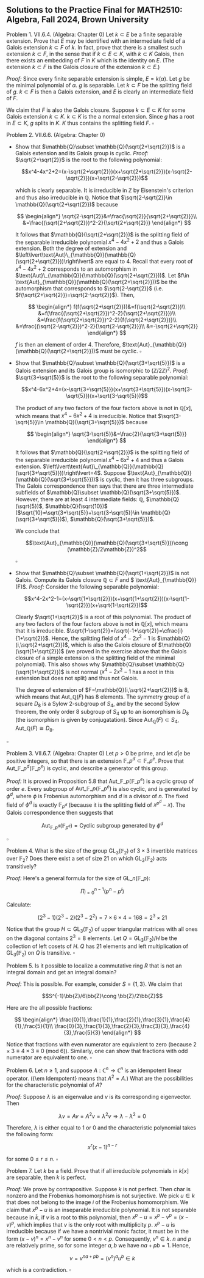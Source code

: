 ## Solutions to the Practice Final for MATH2510: Algebra, Fall 2024, Brown University

Problem 1. VII.6.4. (Algebra: Chapter 0) Let $k\subset E$ be a finite separable extension. Prove that $E$ may be identified with an intermediate field of a Galois extension $k\subset F$ of $k$. In fact, prove that there is a smallest such extension $k\subset F$, in the sense that if $k\subset E\subset K$, with $k\subset K$ Galois, then there exists an embedding of $F$ in $K$ which is the identity on $E$. (The extension $k\subset F$ is the Galois closure of the extension $k\subset E$.)

<em>Proof: </em> Since every finite separable extension is simple, $E=k(\alpha)$. Let $g$ be the minimal polynomial of $\alpha$. $g$ is separable. Let $k\subset F$ be the splitting field of $g$. $k\subset F$ is then a Galois extension, and $E$ is clearly an intermediate field of $F$.

We claim that $F$ is also the Galois closure. Suppose $k\subset E\subset K$ for some Galois extension $k\subset K$. $k\subset K$ is the a normal extension. Since $g$ has a root in $E\subset K$, $g$ splits in $K$. $K$ thus contains the splitting field $F$. $\square$

Problem 2. VII.6.6. (Algebra: Chapter 0)
- Show that $\mathbb{Q}\subset \mathbb{Q}(\sqrt{2+\sqrt{2}})$ is a Galois extension and its Galois group is cyclic.
  <em>Proof: </em> $\sqrt{2+\sqrt{2}}$ is the root to the following polynomial:
     
  $$x^4-4x^2+2=(x-\sqrt{2+\sqrt{2}})(x+\sqrt{2+\sqrt{2}})(x-\sqrt{2-\sqrt{2}})(x+\sqrt{2-\sqrt{2}})$$
     
  which is clearly separable. It is irreducible in $\mathbb{Z}$ by Eisenstein's criterion and thus also irreducible in $\mathbb{Q}$. Notice that $\sqrt{2-\sqrt{2}}\in \mathbb{Q}(\sqrt{2+\sqrt{2}})$ because

  $$
  \begin{align*}
  \sqrt{2-\sqrt{2}}&=\frac{\sqrt{2}}{\sqrt{2+\sqrt{2}}}\\
  &=\frac{(\sqrt{2+\sqrt{2}})^2-2}{\sqrt{2+\sqrt{2}}}
  \end{align*}
  $$
     
  It follows that $\mathbb{Q}(\sqrt{2+\sqrt{2}})$ is the splitting field of the separable irreducible polynomial $x^4-4x^2+2$ and thus a Galois extension. Both the degree of extension and $\left\lvert\text{Aut}\_{\mathbb{Q}}(\mathbb{Q}(\sqrt{2+\sqrt{2}}))\right\lvert$ are equal to $4$. Recall that every root of $x^4-4x^2+2$ corresponds to an automorphism in $\text{Aut}\_{\mathbb{Q}}(\mathbb{Q}(\sqrt{2+\sqrt{2}}))$. Let $f\in \text{Aut}_{\mathbb{Q}}(\mathbb{Q}(\sqrt{2+\sqrt{2}}))$ be the automorphism that corresponds to $\sqrt{2-\sqrt{2}}$ (i.e. $f(\sqrt{2+\sqrt{2}})=\sqrt{2-\sqrt{2}}$). Then,
     
     $$
     \begin{align*}
      f(f(\sqrt{2+\sqrt{2}}))&=f(\sqrt{2-\sqrt{2}})\\
      &=f(\frac{(\sqrt{2+\sqrt{2}})^2-2}{\sqrt{2+\sqrt{2}}})\\
      &=\frac{f(\sqrt{2+\sqrt{2}})^2-2}{f(\sqrt{2+\sqrt{2}})}\\
      &=\frac{(\sqrt{2-\sqrt{2}})^2-2}{\sqrt{2-\sqrt{2}}}\\
      &=-\sqrt{2+\sqrt{2}}
      \end{align*}
      $$
     
     $f$ is then an element of order 4. Therefore, $\text{Aut}_{\mathbb{Q}}(\mathbb{Q}(\sqrt{2+\sqrt{2}}))$ must be cyclic. $\square$
     
- Show that $\mathbb{Q}\subset \mathbb{Q}(\sqrt{3+\sqrt{5}})$ is a Galois extension and its Galois group is isomorphic to $(\mathbb{Z}/2\mathbb{Z})^2$.
  <em>Proof: </em>  $\sqrt{3+\sqrt{5}}$ is the root to the following separable polynomial:

  $$x^4-6x^2+4=(x-\sqrt{3+\sqrt{5}})(x+\sqrt{3+\sqrt{5}})(x-\sqrt{3-\sqrt{5}})(x+\sqrt{3-\sqrt{5}})$$

  The product of any two factors of the four factors above is not in $\mathbb{Q}[x]$, which means that $x^4-6x^2+4$ is irreducible. Notice that $\sqrt{3-\sqrt{5}}\in \mathbb{Q}(\sqrt{3+\sqrt{5}})$ because

  $$
   \begin{align*}
   \sqrt{3-\sqrt{5}}&=\frac{2}{\sqrt{3+\sqrt{5}}}
   \end{align*}
  $$

  It follows that $\mathbb{Q}(\sqrt{2+\sqrt{2}})$ is the splitting field of the separable irreducible polynomial $x^4-6x^2+4$ and thus a Galois extension. $\left\lvert\text{Aut}\_{\mathbb{Q}}(\mathbb{Q}(\sqrt{3+\sqrt{5}}))\right\lvert=4$. Suppose $\text{Aut}_{\mathbb{Q}}(\mathbb{Q}(\sqrt{3+\sqrt{5}}))$ is cyclic, then it has three subgroups. The Galois correspondence then says that there are three intermediate subfields of $\mathbb{Q}\subset \mathbb{Q}(\sqrt{3+\sqrt{5}})$. However, there are at least 4 intermediate fields: $\mathbb{Q}$, $\mathbb{Q}(\sqrt{5})$, $\mathbb{Q}(\sqrt{10})$ ($\sqrt{10}=\sqrt{3+\sqrt{5}}+\sqrt{3-\sqrt{5}}\in \mathbb{Q}(\sqrt{3+\sqrt{5}})$), $\mathbb{Q}(\sqrt{3+\sqrt{5}})$.

  We conclude that

  $$\text{Aut}_{\mathbb{Q}}(\mathbb{Q}(\sqrt{3+\sqrt{5}}))\cong (\mathbb{Z}/2\mathbb{Z})^2$$

  $\square$

- Show that $\mathbb{Q}\subset \mathbb{Q}(\sqrt{1+\sqrt{2}})$ is not Galois. Compute its Galois closure $\mathbb{Q}\subset F$ and $ \text{Aut}_{\mathbb{Q}}(F)$.
  <em>Proof: </em> Consider the following separable polynomial:

  $$x^4-2x^2-1=(x-\sqrt{1+\sqrt{2}})(x+\sqrt{1+\sqrt{2}})(x-\sqrt{1-\sqrt{2}})(x+\sqrt{1-\sqrt{2}})$$

  Clearly $\sqrt{1+\sqrt{2}}$ is a root of this polynomial. The product of any two factors of the four factors above is not in $\mathbb{Q}[x]$, which means that it is irreducible. $\sqrt{1-\sqrt{2}}=i\sqrt{-1+\sqrt{2}}=\cfrac{i}{1+\sqrt{2}}$. Hence, the splitting field of $x^4-2x^2-1$ is $\mathbb{Q}(i,\sqrt{2+\sqrt{2}})$, which is also the Galois closure of $\mathbb{Q}(\sqrt{1+\sqrt{2}})$ (we proved in the exercise above that the Galois closure of a simple extension is the splitting field of the minimal polynomial). This also shows why $\mathbb{Q}\subset \mathbb{Q}(\sqrt{1+\sqrt{2}})$ is not normal ($x^4-2x^2-1$ has a root in this extension but does not split) and thus not Galois.

  The degree of extension of $F=\mathbb{Q}(i,\sqrt{2+\sqrt{2}})$ is 8, which means that $\text{Aut}\_{\mathbb{Q}}(F)$ has 8 elements. The symmetry group of a square $D_8$ is a Sylow 2-subgroup of $S_4$, and by the second Sylow theorem, the only order 8 subgroup of $S_4$ up to an isomorphism is $D_8$ (the isomorphism is given by conjugatation). Since $\text{Aut}_{\mathbb{Q}}(F)\subset S_4$, $\text{Aut}\_{\mathbb{Q}}(F)\cong D_8$.

$\square$

Problem 3. VII.6.7. (Algebra: Chapter 0) Let $p>0$ be prime, and let $d\lvert e$ be positive integers, so that there is an extension $\mathbb{F}\_{p^d}\subset \mathbb{F}\_{p^e}$. Prove that $\text{Aut}\_{\mathbb{F}\_{p^d}}(\mathbb{F}\_{p^e})$ is cyclic, and describe a generator of this group.

<em>Proof: </em>It is proved in Proposition 5.8 that $\text{Aut}\_{\mathbb{F}\_{p}}(\mathbb{F}\_{p^e})$ is a cyclic group of order $e$. Every subgroup of $\text{Aut}\_{\mathbb{F}\_{p}}(\mathbb{F}\_{p^e})$ is also cyclic, and is generated by $\phi^d$, where $\phi$ is Frobenius automorphism and $d$ is a divisor of $n$. The fixed field of $\phi^d$ is exactly $\mathbb{F}_{p^d}$ (because it is the splitting field of $x^{p^d}-x$). The Galois correspondence then suggests that 

$$\text{Aut}_{\mathbb{F}\_{p^d}}(\mathbb{F}_{p^e})=\text{Cyclic subgroup generated by }\phi^d$$ 

$\square$

Problem 4.  What is the size of the group $\mathrm{GL}_3(\mathbb{F}_2)$ of $3\times 3$ invertible matrices over $\mathbb{F}_2$?  Does there exist a set of size $21$ on which $\mathrm{GL}_3(\mathbb{F}_2)$ acts transitively?

<em>Proof: </em> Here's a general formula for the size of $\mathrm{GL}\_n(\mathbb{F}\_{p})$:

$$\Pi_{i=0}^{n-1}(p^n-p^i)$$

Calculate:

$$(2^3-1)(2^3-2)(2^3-2^2)=7\times 6\times 4=168=2^3\times 21$$

Notice that the group $H\subset \mathrm{GL}_3(\mathbb{F}_2)$ of upper triangular matrices with all ones on the diagonal contains $2^3=8$ elements. Let $Q=\mathrm{GL}_3(\mathbb{F}_2)/H$ be the collection of left cosets of $H$. $Q$ has 21 elements and left multiplication of $\mathrm{GL}_3(\mathbb{F}_2)$ on $Q$ is transitive. $\square$

Problem 5. Is it possible to localize a commutative ring $R$ that is not an integral domain and get an integral domain?

<em>Proof: </em> This is possible. For example, consider $S=\{1,3\}$. We claim that

$$S^{-1}\bb{Z}/6\bb{Z}\cong \bb{Z}/2\bb{Z}$$

Here are the all possible fractions:

$$
\begin{align*}
\frac{0}{1},\frac{1}{1},\frac{2}{1},\frac{3}{1},\frac{4}{1},\frac{5}{1}\\
\frac{0}{3},\frac{1}{3},\frac{2}{3},\frac{3}{3},\frac{4}{3},\frac{5}{3}
\end{align*}
$$

Notice that fractions with even numerator are equivalent to zero (because $2\times 3\equiv 4\times 3 \equiv 0 \text{ (mod } 6)$). Similarly, one can show that fractions with odd numerator are equivalent to one. $\square$

Problem 6. Let $n\geq 1$, and suppose $A:\mathbb{C}^n\to \mathbb{C}^n$ is an idempotent linear operator.  ({\em Idempotent} means that $A^2 = A$.)  What are the possibilities for the characteristic polynomial of $A$? 

<em>Proof: </em> Suppose $\lambda$ is an eigenvalue and $v$ is its corresponding eigenvector. Then

$$\lambda v=Av=A^2v=\lambda^2v\Rightarrow \lambda-\lambda^2=0$$

Therefore, $\lambda$ is either equal to $1$ or 0 and the characteristic polynomial takes the following form:

$$x^r(x-1)^{n-r}$$

for some $0\leq r\leq n$. $\square$

Problem 7. Let $k$ be a field. Prove that if all irreducible polynomials in $k[x]$ are separable, then $k$ is perfect.

<em>Proof: </em> We prove by contrapositive. Suppose $k$ is not perfect. Then char is nonzero and the Frobenius homomorphism is not surjective. We pick $u\in k$ that does not belong to the image $i$ of the Frobenius homomorphism. We claim that $x^p-u$ is an inseparable irreducible polynomial. It is not separable because in $\bar{k}$, if $v$ is a root to this polynomial, then $x^p-u=x^p-v^p=(x-v)^p$, which implies that $v$ is the only root with multiplicity $p$. $x^p-u$ is irreducible because if we have a nontrivial monic factor, it must be in the form $(x-v)^n=x^n-v^n$ for some $0<n<p$. Consequently, $v^n\in k$. $n$ and $p$ are relatively prime, so for some integer $a,b$ we have $na+pb=1$. Hence, 

$$v=v^{na+pb}=(v^{n})^au^b\in k$$

which is a contradiction. $\square$


